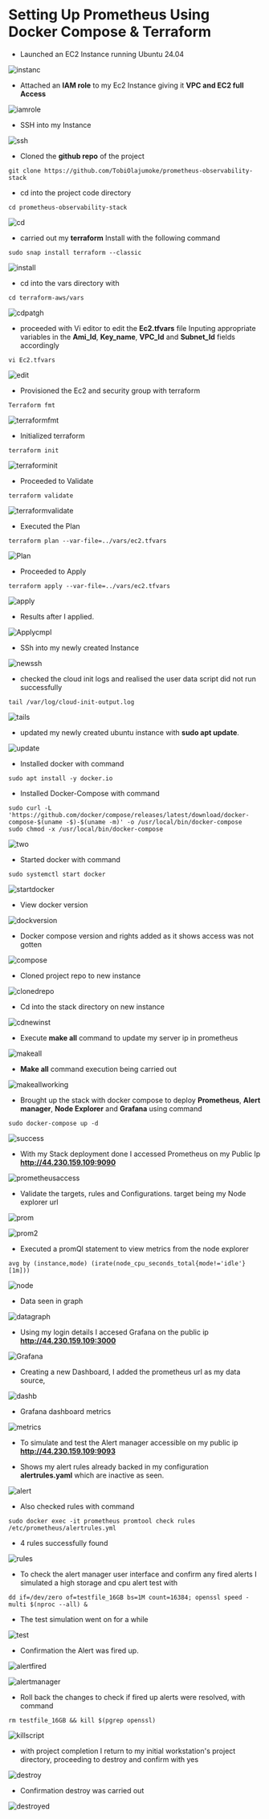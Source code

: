 # Setting Up Prometheus Using Docker Compose & Terraform

- Launched an EC2 Instance running Ubuntu 24.04

![instanc](/Project10/img/2_Launch_successful.png)

- Attached an **IAM role** to my Ec2 Instance giving it **VPC and EC2 full Access**

![iamrole](/Project10/img/4_Iam_role_attached%20_to_instance.png)

- SSH into my Instance

![ssh](/Project10/img/3_SSh_into_instance.png)

- Cloned the **github repo** of the project

```
git clone https://github.com/TobiOlajumoke/prometheus-observability-stack
```

- cd into the project code directory

```
cd prometheus-observability-stack
```

![cd](/Project10/img/7-cd_into-directory_with_prometheus_stack_config_file.png)


- carried out my **terraform** Install with the following command

```
sudo snap install terraform --classic
```

![install](/Project10/img/5_install_sudo_snap_install_Terraform.png)

- cd into the vars directory with 

```
cd terraform-aws/vars
```

![cdpatgh](/Project10/img/9_cd-into_stack_directory.png)

- proceeded with Vi editor to edit the **Ec2.tfvars** file Inputing appropriate variables in the **Ami_Id**, **Key_name**, **VPC_Id** and **Subnet_Id** fields accordingly

```
vi Ec2.tfvars
```

![edit](/Project10/img/8_edited_variables_pertaining_to-my_project_with_vi_editor.png)

- Provisioned the Ec2 and security group with terraform

```
Terraform fmt
```

![terraformfmt](/Project10/img/10_Terreform_fmt.png)

- Initialized terraform 

```
terraform init
```

![terraforminit](/Project10/img/11_Terraform_init.png)

- Proceeded to Validate 

```
terraform validate
```
![terraformvalidate](/Project10/img/12_Terraform_validated.png)

- Executed the Plan

```
terraform plan --var-file=../vars/ec2.tfvars
```

![Plan](/Project10/img/13_Terraform_plan.png)

- Proceeded to Apply

```
terraform apply --var-file=../vars/ec2.tfvars
```

![apply](/Project10/img/14_Terraform_Apply.png)

- Results after I applied.

![Applycmpl](/Project10/img/15_terraform_apply_completed.png)

- SSh into my newly created Instance

![newssh](/Project10/img/16_ssh_into_new-instance.png)

- checked the cloud init logs and realised the user data script did not run successfully

```
tail /var/log/cloud-init-output.log
```

![tails](/Project10/img/17_ran_tail_command_and_saw_docker_command-was_not_successful.png)

- updated my newly created ubuntu instance with **sudo apt update**.

![update](/Project10/img/18_sudo_apt_update_my_new_instance.png)

- Installed docker with command

```
sudo apt install -y docker.io
```
- Installed Docker-Compose with command

```
sudo curl -L 'https://github.com/docker/compose/releases/latest/download/docker-compose-$(uname -$)-$(uname -m)' -o /usr/local/bin/docker-compose
sudo chmod -x /usr/local/bin/docker-compose
```

![two](/Project10/img/19_Install_docker_and_docker-compose.png)

- Started docker with command

```
sudo systemctl start docker
```

![startdocker](/Project10/img/20_started_docker.png)

- View docker version

![dockversion](/Project10/img/21a_docker_version_view.png)

- Docker compose version and rights added as it shows access was not gotten

![compose](/Project10/img/21a_docker-compose_version_view_and_Rights_added.png)

- Cloned project repo to new instance

![clonedrepo](/Project10/img/22_cloned_repo_to_new_terraform-spun_instance.png)

- Cd into the stack directory on new instance

![cdnewinst](/Project10/img/23_cd_into_the_stack.png)

- Execute **make all** command to update my server ip in prometheus

![makeall](/Project10/img/24_make_all_command_executed_success.png)

- **Make all** command execution being carried out

![makeallworking](/Project10/img/25_make-all_execution.png)

- Brought up the stack with docker compose to deploy **Prometheus**, **Alert manager**, **Node Explorer** and **Grafana** using command

```
sudo docker-compose up -d
```

![success](/Project10/img/26_make_all-started_success.png) 

- With my Stack deployment done I accessed Prometheus on my Public Ip **http://44.230.159.109:9090**

![prometheusaccess](/Project10/img/27_Prometheus_accessed.png)

- Validate the targets, rules and Configurations. target being my Node explorer url

![prom](/Project10/img/27_Prometheus_accessed.png)

![prom2](/Project10/img/28_prometheus_config.png)

- Executed a promQl statement to view metrics from the node explorer

```
avg by (instance,mode) (irate(node_cpu_seconds_total{mode!='idle'}[1m]))
```

![node](/Project10/img/29_executed_command.png)

- Data seen in graph

![datagraph](/Project10/img/30_Prometheus_Graph.png)

- Using my login details I accesed Grafana on the public ip **http://44.230.159.109:3000**

![Grafana](/Project10/img/31_Grafana.png)

- Creating a new Dashboard, I added the prometheus url as my data source, 

![dashb](/Project10/img/31_Grafana_createdashboard_entry_and_execution.png)

- Grafana dashboard metrics

![metrics](/Project10/img/32_Info.png)

- To simulate and test the Alert manager accessible on my public ip **http://44.230.159.109:9093**

- Shows my alert rules already backed in my configuration **alertrules.yaml** which are inactive as seen.

![alert](/Project10/img/33_Alerts%20open.png)

- Also checked rules with command 

```
sudo docker exec -it prometheus promtool check rules /etc/prometheus/alertrules.yml
```

- 4 rules successfully found

![rules](/Project10/img/34_populate%20the%20ec2_instance_to-generate_error.png)

- To check the alert manager user interface and confirm any fired alerts I simulated a high storage and cpu alert test with

```
dd if=/dev/zero of=testfile_16GB bs=1M count=16384; openssl speed -multi $(nproc --all) &
```

- The test simulation went on for a while

![test](/Project10/img/35_file_creation-ongoing.png)

- Confirmation the Alert was fired up.

![alertfired](/Project10/img/36_Alert-visible.png)

![alertmanager](/Project10/img/37_Alert_Manager.png)

- Roll back the changes to check if fired up alerts were resolved, with command

```
rm testfile_16GB && kill $(pgrep openssl)
```
![killscript](/Project10/img/38-kill-script-generating_error.png)

- with project completion I return to my initial workstation's project directory, proceeding to destroy and confirm with yes

![destroy](/Project10/img/39_Destroy-Terraform_infrastruscture.png)

- Confirmation destroy was carried out

![destroyed](/Project10/img/40_destroy_carried_out.png)